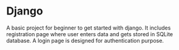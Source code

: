 # Django
A basic project for beginner to get started with django. It includes registration page where user enters data and gets stored in SQLite database. A login page is designed for authentication purpose.

